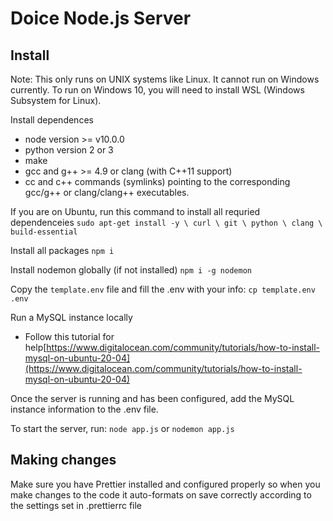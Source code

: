 # Doice Node.js Server

## Install

Note: This only runs on UNIX systems like Linux. It cannot run on Windows currently. To run on Windows 10, you will need to install WSL (Windows Subsystem for Linux).

Install dependences

- node version >= v10.0.0
- python version 2 or 3
- make
- gcc and g++ >= 4.9 or clang (with C++11 support)
- cc and c++ commands (symlinks) pointing to the corresponding gcc/g++ or clang/clang++ executables.

If you are on Ubuntu, run this command to install all requried dependenceies
`sudo apt-get install -y \ curl \ git \ python \ clang \ build-essential`

Install all packages
`npm i`

Install nodemon globally (if not installed)
`npm i -g nodemon`

Copy the `template.env` file and fill the .env with your info:
`cp template.env .env`

Run a MySQL instance locally

- Follow this tutorial for help[https://www.digitalocean.com/community/tutorials/how-to-install-mysql-on-ubuntu-20-04](https://www.digitalocean.com/community/tutorials/how-to-install-mysql-on-ubuntu-20-04)

Once the server is running and has been configured, add the MySQL instance information to the .env file.

To start the server, run:
`node app.js` or `nodemon app.js`

## Making changes

Make sure you have Prettier installed and configured properly so when you make changes to the code it auto-formats on save correctly according to the settings set in .prettierrc file

##
